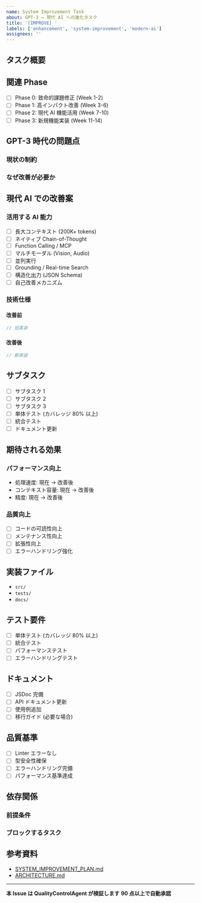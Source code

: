 ```yaml
---
name: System Improvement Task
about: GPT-3 → 現代 AI への進化タスク
title: '[IMPROVE] '
labels: ['enhancement', 'system-improvement', 'modern-ai']
assignees: ''
---
```


## タスク概要

<!-- このタスクで改善する機能の概要 -->

## 関連 Phase

- [ ] Phase 0: 致命的課題修正 (Week 1-2)
- [ ] Phase 1: 高インパクト改善 (Week 3-6)
- [ ] Phase 2: 現代 AI 機能活用 (Week 7-10)
- [ ] Phase 3: 新規機能実装 (Week 11-14)

## GPT-3 時代の問題点

### 現状の制約
<!-- GPT-3/初期 GPT-4 時代の設計における問題点 -->

### なぜ改善が必要か
<!-- 現代 AI の能力を活用できていない点 -->

## 現代 AI での改善案

### 活用する AI 能力
- [ ] 長大コンテキスト (200K+ tokens)
- [ ] ネイティブ Chain-of-Thought
- [ ] Function Calling / MCP
- [ ] マルチモーダル (Vision, Audio)
- [ ] 並列実行
- [ ] Grounding / Real-time Search
- [ ] 構造化出力 (JSON Schema)
- [ ] 自己改善メカニズム

### 技術仕様

#### 改善前
```javascript
// 旧実装
```

#### 改善後
```javascript
// 新実装
```

## サブタスク

<!-- 実装する機能を細分化 -->
- [ ] サブタスク 1
- [ ] サブタスク 2
- [ ] サブタスク 3
- [ ] 単体テスト (カバレッジ 80% 以上)
- [ ] 統合テスト
- [ ] ドキュメント更新

## 期待される効果

### パフォーマンス向上
- 処理速度: 現在 → 改善後
- コンテキスト容量: 現在 → 改善後
- 精度: 現在 → 改善後

### 品質向上
- [ ] コードの可読性向上
- [ ] メンテナンス性向上
- [ ] 拡張性向上
- [ ] エラーハンドリング強化

## 実装ファイル

<!-- 作成・変更するファイル -->
- `src/`
- `tests/`
- `docs/`

## テスト要件

- [ ] 単体テスト (カバレッジ 80% 以上)
- [ ] 統合テスト
- [ ] パフォーマンステスト
- [ ] エラーハンドリングテスト

## ドキュメント

- [ ] JSDoc 完備
- [ ] API ドキュメント更新
- [ ] 使用例追加
- [ ] 移行ガイド (必要な場合)

## 品質基準

- [ ] Linter エラーなし
- [ ] 型安全性確保
- [ ] エラーハンドリング完備
- [ ] パフォーマンス基準達成

## 依存関係

### 前提条件
<!-- このタスク開始前に完了している必要があるタスク -->

### ブロックするタスク
<!-- このタスクが完了しないと開始できないタスク -->

## 参考資料

<!-- 参考にするドキュメント・論文・ガイド -->
- [SYSTEM_IMPROVEMENT_PLAN.md](../../docs/SYSTEM_IMPROVEMENT_PLAN.md)
- [ARCHITECTURE.md](../../docs/ARCHITECTURE.md)

---

**本 Issue は QualityControlAgent が検証します**
**90 点以上で自動承認**

